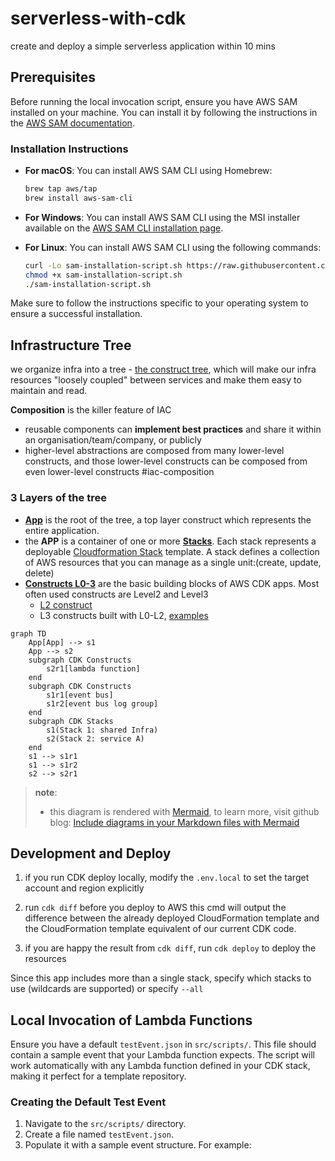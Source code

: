 # serverless-with-cdk

create and deploy a simple serverless application within 10 mins

## Prerequisites

Before running the local invocation script, ensure you have AWS SAM installed on your machine. You can install it by following the instructions in the [AWS SAM documentation](https://docs.aws.amazon.com/serverless-application-model/latest/developerguide/serverless-sam-cli-install.html).

### Installation Instructions

- **For macOS**: You can install AWS SAM CLI using Homebrew:
  ```bash
  brew tap aws/tap
  brew install aws-sam-cli
  ```

- **For Windows**: You can install AWS SAM CLI using the MSI installer available on the [AWS SAM CLI installation page](https://docs.aws.amazon.com/serverless-application-model/latest/developerguide/serverless-sam-cli-install-windows.html).

- **For Linux**: You can install AWS SAM CLI using the following commands:
  ```bash
  curl -Lo sam-installation-script.sh https://raw.githubusercontent.com/aws/aws-sam-cli/develop/scripts/install.sh
  chmod +x sam-installation-script.sh
  ./sam-installation-script.sh
  ```

Make sure to follow the instructions specific to your operating system to ensure a successful installation.

## Infrastructure Tree

we organize infra into a tree - [the construct tree](https://docs.aws.amazon.com/cdk/v2/guide/constructs.html#constructs_tree), which will make our infra resources "loosely coupled" between services and make them easy to maintain and read.

**Composition** is the killer feature of IAC
  
- reusable components can **implement best practices** and share it within an organisation/team/company, or publicly
- higher-level abstractions are composed from many lower-level constructs, and those lower-level constructs can be composed from even lower-level constructs #iac-composition  

### 3 Layers of the tree

- [**App**](https://docs.aws.amazon.com/cdk/v2/guide/apps.html) is the root of the tree, a top layer construct which represents the entire application.
- the **APP** is a container of one or more [**Stacks**](https://docs.aws.amazon.com/cdk/v2/guide/stacks.html). Each stack represents a deployable [Cloudformation Stack](https://docs.aws.amazon.com/AWSCloudFormation/latest/UserGuide/stacks.html) template. A stack defines a collection of AWS resources that you can manage as a single unit:(create, update, delete)
- [**Constructs L0-3**](https://docs.aws.amazon.com/cdk/v2/guide/constructs.html) are the basic building blocks of AWS CDK apps. Most often used constructs are Level2 and Level3
  - [L2 construct](https://docs.aws.amazon.com/cdk/v2/guide/constructs.html#constructs_using)
  - L3 constructs built with L0-L2, [examples](https://cdkpatterns.com/patterns/)

```mermaid
graph TD
    App[App] --> s1
    App --> s2
    subgraph CDK Constructs
        s2r1[lambda function]
    end
    subgraph CDK Constructs
        s1r1[event bus]
        s1r2[event bus log group]
    end
    subgraph CDK Stacks
        s1(Stack 1: shared Infra)
        s2(Stack 2: service A)
    end
    s1 --> s1r1
    s1 --> s1r2
    s2 --> s2r1
```

> **note**:
>
> - this diagram is rendered with [Mermaid](https://mermaid.js.org/), to learn more, visit github blog: [Include diagrams in your Markdown files with Mermaid](https://github.blog/2022-02-14-include-diagrams-markdown-files-mermaid/)

## Development and Deploy

1. if you run CDK deploy locally, modify the `.env.local` to set the target account and region explicitly

2. run `cdk diff` before you deploy to AWS
   this cmd will output the difference between the already deployed CloudFormation template and the CloudFormation template equivalent of our current CDK code.
3. if you are happy the result from `cdk diff`,
   run `cdk deploy` to deploy the resources

Since this app includes more than a single stack, specify which stacks to use (wildcards are supported) or specify `--all`

## Local Invocation of Lambda Functions

Ensure you have a default `testEvent.json` in `src/scripts/`. This file should contain a sample event that your Lambda function expects. The script will work automatically with any Lambda function defined in your CDK stack, making it perfect for a template repository.

### Creating the Default Test Event

1. Navigate to the `src/scripts/` directory.
2. Create a file named `testEvent.json`.
3. Populate it with a sample event structure. For example:
